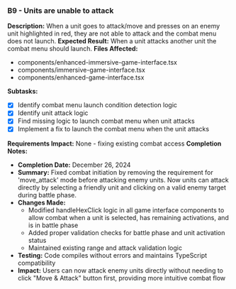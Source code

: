 ### B9 - Units are unable to attack

**Description:** When a unit goes to attack/move and presses on an enemy unit highlighted in red, they are not able to attack and the combat menu does not launch.
**Expected Result:** When a unit attacks another unit the combat menu should launch.
**Files Affected:**

- components/enhanced-immersive-game-interface.tsx
- components/immersive-game-interface.tsx
- components/enhanced-game-interface.tsx

**Subtasks:**

- [x] Identify combat menu launch condition detection logic
- [x] Identify unit attack logic
- [x] Find missing logic to launch combat menu when unit attacks
- [x] Implement a fix to launch the combat menu when the unit attacks

**Requirements Impact:** None - fixing existing combat access
**Completion Notes:**

- **Completion Date:** December 26, 2024
- **Summary:** Fixed combat initiation by removing the requirement for 'move_attack' mode before attacking enemy units. Now units can attack directly by selecting a friendly unit and clicking on a valid enemy target during battle phase.
- **Changes Made:**
  - Modified handleHexClick logic in all game interface components to allow combat when a unit is selected, has remaining activations, and is in battle phase
  - Added proper validation checks for battle phase and unit activation status
  - Maintained existing range and attack validation logic
- **Testing:** Code compiles without errors and maintains TypeScript compatibility
- **Impact:** Users can now attack enemy units directly without needing to click "Move & Attack" button first, providing more intuitive combat flow

